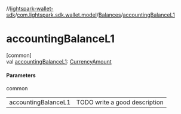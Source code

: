 //[lightspark-wallet-sdk](../../../index.md)/[com.lightspark.sdk.wallet.model](../index.md)/[Balances](index.md)/[accountingBalanceL1](accounting-balance-l1.md)

# accountingBalanceL1

[common]\
val [accountingBalanceL1](accounting-balance-l1.md): [CurrencyAmount](../-currency-amount/index.md)

#### Parameters

common

| | |
|---|---|
| accountingBalanceL1 | TODO write a good description |
